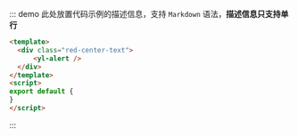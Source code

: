 ::: demo 此处放置代码示例的描述信息，支持 `Markdown` 语法，**描述信息只支持单行**
```html
<template>
  <div class="red-center-text">
      <yl-alert />
  </div>
</template>
<script>
export default {
}
</script>
```
:::